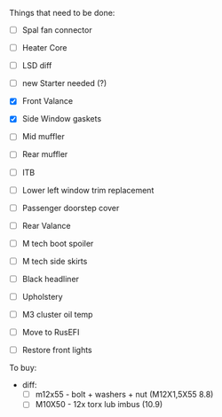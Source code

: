 Things that need to be done:
- [ ] Spal fan connector
- [ ] Heater Core
- [ ] LSD diff
- [ ] new Starter needed (?)
- [x] Front Valance
- [x] Side Window gaskets
- [ ] Mid muffler
- [ ] Rear muffler
- [ ] ITB
- [ ] Lower left window trim replacement
- [ ] Passenger doorstep cover
- [ ] Rear Valance
- [ ] M tech boot spoiler
- [ ] M tech side skirts
- [ ] Black headliner
- [ ] Upholstery
- [ ] M3 cluster oil temp
- [ ] Move to RusEFI
- [ ] Restore front lights


To buy:
- diff:
  - [ ] m12x55 - bolt + washers + nut (M12X1,5X55 8.8)
  - [ ] M10X50 - 12x torx lub imbus (10.9)
